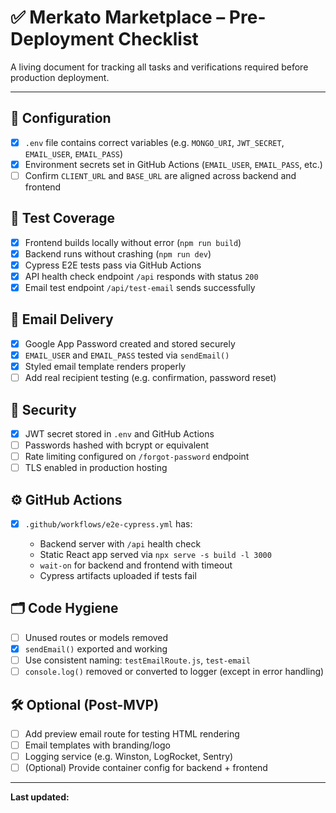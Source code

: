# ✅ Merkato Marketplace – Pre-Deployment Checklist

A living document for tracking all tasks and verifications required before production deployment.

---

## 🔧 Configuration

* [x] `.env` file contains correct variables (e.g. `MONGO_URI`, `JWT_SECRET`, `EMAIL_USER`, `EMAIL_PASS`)
* [x] Environment secrets set in GitHub Actions (`EMAIL_USER`, `EMAIL_PASS`, etc.)
* [ ] Confirm `CLIENT_URL` and `BASE_URL` are aligned across backend and frontend

## 🧪 Test Coverage

* [x] Frontend builds locally without error (`npm run build`)
* [x] Backend runs without crashing (`npm run dev`)
* [x] Cypress E2E tests pass via GitHub Actions
* [x] API health check endpoint `/api` responds with status `200`
* [x] Email test endpoint `/api/test-email` sends successfully

## 📨 Email Delivery

* [x] Google App Password created and stored securely
* [x] `EMAIL_USER` and `EMAIL_PASS` tested via `sendEmail()`
* [x] Styled email template renders properly
* [ ] Add real recipient testing (e.g. confirmation, password reset)

## 🔐 Security

* [x] JWT secret stored in `.env` and GitHub Actions
* [ ] Passwords hashed with bcrypt or equivalent
* [ ] Rate limiting configured on `/forgot-password` endpoint
* [ ] TLS enabled in production hosting

## ⚙️ GitHub Actions

* [x] `.github/workflows/e2e-cypress.yml` has:

  * Backend server with `/api` health check
  * Static React app served via `npx serve -s build -l 3000`
  * `wait-on` for backend and frontend with timeout
  * Cypress artifacts uploaded if tests fail

## 🗂️ Code Hygiene

* [ ] Unused routes or models removed
* [x] `sendEmail()` exported and working
* [ ] Use consistent naming: `testEmailRoute.js`, `test-email`
* [ ] `console.log()` removed or converted to logger (except in error handling)

## 🛠️ Optional (Post-MVP)

* [ ] Add preview email route for testing HTML rendering
* [ ] Email templates with branding/logo
* [ ] Logging service (e.g. Winston, LogRocket, Sentry)
* [ ] (Optional) Provide container config for backend + frontend

---

**Last updated:** <!--DATE-AUTO-INSERT-->
